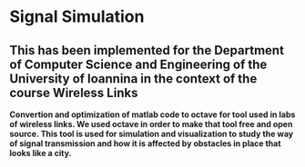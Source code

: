 # Signal Simulation
## This has been implemented for the Department of Computer Science and Engineering of the University of Ioannina in the context of the course Wireless Links

**Convertion and optimization of matlab code  to octave for tool used in labs of wireless links.
We used octave in order to make that tool free and open source. This tool is used for simulation
and visualization to study the way of signal transmission and how it is affected by obstacles in 
place that looks like a city.**

